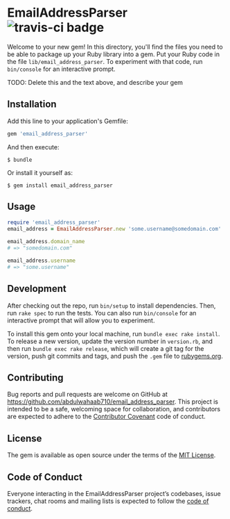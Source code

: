 # EmailAddressParser ![travis-ci badge](https://travis-ci.org/Abdulwahaab710/email_address_parser.svg?branch=master)

Welcome to your new gem! In this directory, you'll find the files you need to be able to package up your Ruby library into a gem. Put your Ruby code in the file `lib/email_address_parser`. To experiment with that code, run `bin/console` for an interactive prompt.

TODO: Delete this and the text above, and describe your gem

## Installation

Add this line to your application's Gemfile:

```ruby
gem 'email_address_parser'
```

And then execute:

    $ bundle

Or install it yourself as:

    $ gem install email_address_parser

## Usage

```ruby
require 'email_address_parser'
email_address = EmailAddressParser.new 'some.username@somedomain.com'

email_address.domain_name
# => "somedomain.com"

email_address.username
# => "some.username"
```

## Development

After checking out the repo, run `bin/setup` to install dependencies. Then, run `rake spec` to run the tests. You can also run `bin/console` for an interactive prompt that will allow you to experiment.

To install this gem onto your local machine, run `bundle exec rake install`. To release a new version, update the version number in `version.rb`, and then run `bundle exec rake release`, which will create a git tag for the version, push git commits and tags, and push the `.gem` file to [rubygems.org](https://rubygems.org).

## Contributing

Bug reports and pull requests are welcome on GitHub at https://github.com/abdulwahaab710/email_address_parser. This project is intended to be a safe, welcoming space for collaboration, and contributors are expected to adhere to the [Contributor Covenant](http://contributor-covenant.org) code of conduct.

## License

The gem is available as open source under the terms of the [MIT License](https://opensource.org/licenses/MIT).

## Code of Conduct

Everyone interacting in the EmailAddressParser project’s codebases, issue trackers, chat rooms and mailing lists is expected to follow the [code of conduct](https://github.com/abdulwahaab710/email_address_parser/blob/master/CODE_OF_CONDUCT.md).
